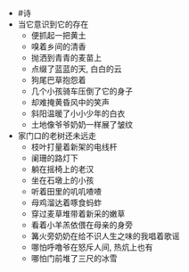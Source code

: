 - #诗
- 当它意识到它的存在
	- 便抓起一把黄土
	- 嗅着乡间的清香
	- 抛洒到青青的麦苗上
	- 点缀了蓝蓝的天, 白白的云
	- 狗尾巴草抱怨着
	- 几个小孩骑车压倒了它的身子
	- 却难掩黄昏风中的笑声
	- 斜阳温暖了小小少年的白衣
	- 土地像爷爷奶奶一样展了皱纹
- 家门口的老树还未远走
	- 枝叶打量着新架的电线杆
	- 阑珊的路灯下
	- 躺在摇椅上的老汉
	- 坐在石墩上的小孩
	- 听着田里的叽叽喳喳
	- 母鸡溜达着啄食蚂蚱
	- 穿过麦草堆带着新采的嫩草
	- 看着小羊羔依偎在母亲的身旁
	- 篝火旁奶奶在给不识人生之味的我唱着歌谣
	- 哪怕呼噜爷在怒斥人间, 热炕上也有
	- 哪怕门前堆了三尺的冰雪